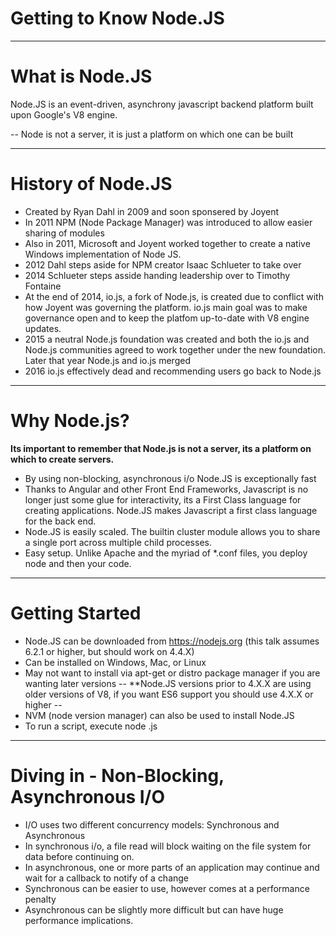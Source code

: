 # Getting to Know Node.JS
---

# What is Node.JS

Node.JS is an event-driven, asynchrony javascript backend platform built upon Google's V8 engine.

--
Node is not a server, it is just a platform on which one can be built

---
# History of Node.JS

 - Created by Ryan Dahl in 2009 and soon sponsered by Joyent
 - In 2011 NPM (Node Package Manager) was introduced to allow easier sharing of modules
 - Also in 2011, Microsoft and Joyent worked together to create a native Windows implementation of Node JS.
 - 2012 Dahl steps aside for NPM creator Isaac Schlueter to take over
 - 2014 Schlueter steps asside handing leadership over to Timothy Fontaine
 - At the end of 2014, io.js, a fork of Node.js, is created due to conflict with how Joyent was governing the platform. io.js main goal was to make governance open and to keep the platfom up-to-date with V8 engine updates.
 - 2015 a neutral Node.js foundation was created and both the io.js and Node.js communities agreed to work together under the new foundation. Later that year Node.js and io.js merged
 - 2016 io.js effectively dead and recommending users go back to Node.js

---
# Why Node.js?

**Its important to remember that Node.js is not a server, its a platform on which to create servers.**

 - By using non-blocking, asynchronous i/o Node.JS is exceptionally fast
 - Thanks to Angular and other Front End Frameworks, Javascript is no longer just some glue for interactivity, its a First Class language for creating applications. Node.JS makes Javascript a first class language for the back end.
 - Node.JS is easily scaled. The builtin cluster module allows you to share a single port across multiple child processes. 
 - Easy setup. Unlike Apache and the myriad of *.conf files, you deploy node and then your code.

---
# Getting Started
 - Node.JS can be downloaded from https://nodejs.org (this talk assumes 6.2.1 or higher, but should work on 4.4.X)
 - Can be installed on Windows, Mac, or Linux
 - May not want to install via apt-get or distro package manager if you are wanting later versions
--
 **Node.JS versions prior to 4.X.X are using older versions of V8, if you want ES6 support you should use 4.X.X or higher
--
 - NVM (node version manager) can also be used to install Node.JS
 - To run a script, execute node <scriptname>.js

---
 # Diving in - Non-Blocking, Asynchronous I/O
 - I/O uses two different concurrency models: Synchronous and Asynchronous
 - In synchronous i/o, a file read will block waiting on the file system for data before continuing on.
 - In asynchronous, one or more parts of an application may continue and wait for a callback to notify of a change
 - Synchronous can be easier to use, however comes at a performance penalty
 - Asynchronous can be slightly more difficult but can have huge performance implications.

 
  

